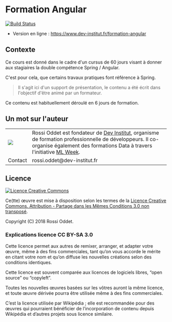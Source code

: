 # Formation Angular

[![Build Status](https://travis-ci.org/DevInstitut/formation-angular.svg?branch=master)](https://travis-ci.org/DevInstitut/formation-angular)

* Version en ligne : https://www.dev-institut.fr/formation-angular


## Contexte
Ce cours est donné dans le cadre d'un cursus de 60 jours visant à donner aux stagiaires la double compétence Spring / Angular.

C'est pour cela, que certains travaux pratiques font référence à Spring.

> Il s'agit ici d'un support de présentation, le contenu a été écrit dans l'objectif d'être animé par un formateur.

Ce contenu est habituellement déroulé en 6 jours de formation.

## Un mot sur l'auteur

<table>
    <tbody>
        <tr>
            <td><img src="https://avatars3.githubusercontent.com/u/1372183?s=200&u=ef562f9dd6ebffd9929d46af18439ea544038c1a&v=4"></td>
            <td>Rossi Oddet est fondateur de <a href="http://www.dev-institut.fr">Dev Institut</a>, organisme de formation professionnelle de développeurs.
            Il co-organise également des formations Data à travers l'initiative <a href="http://www.ml-week.com/">ML Week</a>.</td>
        </tr>
        <tr>
            <td>Contact</td>
            <td>rossi.oddet@dev-institut.fr</td>
        </tr>
    </tbody>
</table>

## Licence

[![Licence Creative Commons](http://i.creativecommons.org/l/by-sa/3.0/88x31.png)](http://creativecommons.org/licenses/by-sa/3.0/deed.fr)

Ce(tte) œuvre est mise à disposition selon les termes de la [Licence Creative Commons. Attribution - Partage dans les Mêmes Conditions 3.0 non transposé](http://creativecommons.org/licenses/by-sa/3.0/deed.fr).

Copyright (C) 2018 Rossi Oddet.

### Explications licence CC BY-SA 3.0

Cette licence permet aux autres de remixer, arranger, et adapter votre œuvre, même à des fins commerciales, tant qu’on vous accorde le mérite en citant votre nom et qu’on diffuse les nouvelles créations selon des conditions identiques.

Cette licence est souvent comparée aux licences de logiciels libres, “open source” ou “copyleft”.

Toutes les nouvelles œuvres basées sur les vôtres auront la même licence, et toute œuvre dérivée pourra être utilisée même à des fins commerciales.

C’est la licence utilisée par Wikipédia ; elle est recommandée pour des œuvres qui pourraient bénéficier de l’incorporation de contenu depuis Wikipédia et d’autres projets sous licence similaire.


